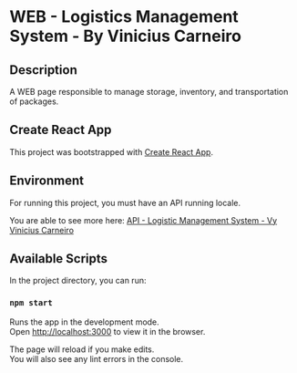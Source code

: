 # WEB - Logistics Management System - By Vinicius Carneiro

## Description

A WEB page responsible to manage storage, inventory, and transportation of packages.

## Create React App

This project was bootstrapped with [Create React App](https://github.com/facebook/create-react-app).

## Environment

For running this project, you must have an API running locale.

You are able to see more here: [API - Logistic Management System - Vy Vinicius Carneiro](https://github.com/vgc-carneiro/oktara-logistics-management/tree/master/api)

## Available Scripts

In the project directory, you can run:

### `npm start`

Runs the app in the development mode.\
Open [http://localhost:3000](http://localhost:3000) to view it in the browser.

The page will reload if you make edits.\
You will also see any lint errors in the console.

